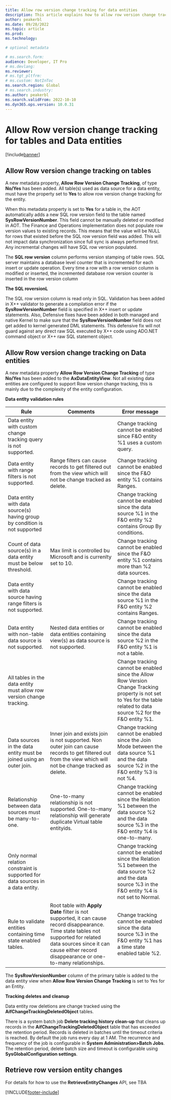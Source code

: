 ```yaml
---
title: Allow row version change tracking for data entities 
description: This article explains how to allow row version change tracking for data entities and tables for Finance and Operations apps.
author: peakerbl
ms.date: 09/28/2022
ms.topic: article
ms.prod:
ms.technology: 

# optional metadata

# ms.search.form:
audience: Developer, IT Pro
# ms.devlang: 
ms.reviewer: 
# ms.tgt_pltfrm: 
# ms.custom: NotInToc
ms.search.region: Global
# ms.search.industry:
ms.author: peakerbl
ms.search.validFrom: 2022-10-10
ms.dyn365.ops.version: 10.0.31
---
```


# Allow Row version change tracking for tables and Data entities

[!include[banner](../includes/banner.md)]

## Allow Row version change tracking on tables

A new metadata property, **Allow Row Version Change Tracking**, of type **No/Yes** has been added. All table(s) used as data source for a data entity, must have the property set to **Yes** to allow row version change tracking for the entity. 



When this metadata property is set to **Yes** for a table in, the AOT automatically adds a new SQL row version field to the table named **SysRowVersionNumber**. This field cannot be manually deleted or modified in AOT. The Finance and Operations implementation does not populate row version values to existing records. This means that the value will be NULL for rows that existed before the SQL row version field was added. This will not impact data synchronization since full sync is always performed first. Any incremental changes will have SQL row version populated. 

The **SQL row version** column performs version stamping of table rows. SQL server maintains a database level counter that is incremented for each insert or update operation. Every time a row with a row version column is modified or inserted, the incremented database row version counter is inserted in the row version column

**The SQL roversionL**

The SQL row version column is read only in SQL. Validation has been added in X++ validator to generate a compilation error if the **SysRowVersionNumber** field is specified in X++ insert or update statements. Also, Defensive fixes have been added in both managed and native Kernel to make sure that the **SysRowVersionNumber** field does not get added to kernel generated DML statements. This defensive fix will not guard against any direct raw SQL executed by X++ code using ADO.NET command object or X++ raw SQL statement object.

## Allow Row version change tracking on Data entities

A new metadata property **Allow Row Version Change Tracking** of type **No/Yes** has been added to the **AxDataEntityView**. Not all existing data entities are configured to support Row version change tracking, this is mainly due to the complexity of the entity configuration. 

**Data entlty validation rules**

| Rule | Comments | Error message |
|----------|--------|--------|
| Data entity with custom change tracking query is not supported.  |   | Change tracking cannot be enabled since F&O entity %1 uses a custom query. |
| Data entity with range filters is not supported. | Range filters can cause records to get filtered out from the view which will not be change tracked as delete. |  Change tracking cannot be enabled since the F&O entity %1 contains Ranges. |
| Data entity with data source(s) having group by condition is not supported  | | Change tracking cannot be enabled since the data source %1 in the F&O entity %2 contains  Group By conditions. |
| Count of data source(s) in a data entity must be below threshold. | Max limit is controlled bu Microsoft and is currenlty set to 10. | Change tracking cannot be enabled since the F&O entity %1 contains more than %2 data sources. |
| Data entity with data source having range filters is not supported. |  | Change tracking cannot be enabled since the data source %1 in the F&O entity %2 contains Ranges. |
| Data entity with non-table data source is not supported. | Nested data entities or data entities containing view(s) as data source is not supported. | Change tracking cannot be enabled since the data source %2 in the F&O entity %1 is not a table. |
| All tables in the data entity must allow row version change tracking. | | Change tracking cannot be enabled since the Allow Row Version Change Tracking property is not set to Yes for the table related to data source %2 for the F&O entity %1. |
| Data sources in the data entity must be joined using an outer join. | Inner join and exists join is not supported. Non outer join can cause records to get filtered out from the view which will not be change tracked as delete. | Change tracking cannot be enabled  since the Join Mode between the data source %1 and the data source %2 in the F&O entity %3 is not %4. | 
| Relationship between data sources must be many-to-one. | One-to-many relationship is not supported. One-to-many  relationship will generate duplicate Virtual table entityids. |  Change tracking cannot be enabled  since the Relation %1 between the data source %2 and the data source %3 in the F&O entity %4 is one-to-many. |
| Only normal relation constraint is supported for data sources in a data entity. | | Change tracking cannot be enabled   since the Relation %1 between the data source %2 and the data source %3 in the F&O entity %4 is not set to Normal. |
| Rule to validate entities containing time state enabled tables. | Root table with **Apply Date** filter is not supported, it can cause record disappearance. Time state tables not supported for related data sources since it can cause either record disappearance or one-to-many relationships. |  Change tracking cannot be enabled since the data source %3 in the F&O entity %1 has a time state enabled table %2. |

 




The **SysRowVersionNumber** column of the primary table is added to the data entity view when **Allow Row Version Change Tracking** is set to Yes for an Entity.

**Tracking deletes and cleanup**

Data entity row deletions are change tracked using the **AifChangeTrackingDeletedObject** tables.

There is a system batch job **Delete tracking history clean-up** that cleans up records in the **AifChangeTrackingDeletedObject** table that has exceeded the retention period. Records is deleted in batches until the timeout criteria is reached. By default the job runs every day at 1 AM. The recurrence and frequency of the job is configurable in **System Administration>Batch Jobs**. The retention period, delete batch size and timeout is configurable using **SysGlobalConfiguration settings**.

## Retrieve row version entity changes

For details for how to use the **RetrieveEntityChanges** API, see TBA
 
[!INCLUDE[footer-include](../../../includes/footer-banner.md)]
